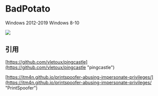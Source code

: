 # BadPotato

Windows 2012-2019
Windows 8-10

![](https://raw.githubusercontent.com/BeichenDream/BadPotato/master/screen.png)

## 引用


[https://github.com/vletoux/pingcastle](https://github.com/vletoux/pingcastle "pingcastle")


[https://itm4n.github.io/printspoofer-abusing-impersonate-privileges/](https://itm4n.github.io/printspoofer-abusing-impersonate-privileges/ "PrintSpoofer")
